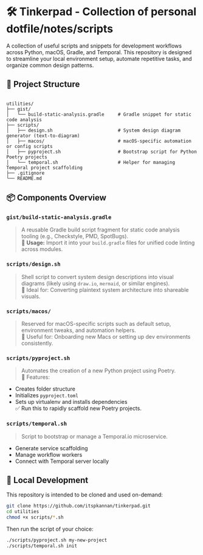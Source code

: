 # 🛠️ Tinkerpad - Collection of personal dotfile/notes/scripts

A collection of useful scripts and snippets for development workflows across Python, macOS, Gradle, and Temporal. This repository is designed to streamline your local environment setup, automate repetitive tasks, and organize common design patterns.

## 📁 Project Structure

```

utilities/
├── gist/
│   └── build-static-analysis.gradle     # Gradle snippet for static code analysis
├── scripts/
│   ├── design.sh                        # System design diagram generator (text-to-diagram)
│   ├── macos/                           # macOS-specific automation or config scripts
│   ├── pyproject.sh                     # Bootstrap script for Python Poetry projects
│   └── temporal.sh                      # Helper for managing Temporal project scaffolding
├── .gitignore
└── README.md

````

## 📦 Components Overview

### `gist/build-static-analysis.gradle`
> A reusable Gradle build script fragment for static code analysis tooling (e.g., Checkstyle, PMD, SpotBugs).  
🔧 **Usage:** Import it into your `build.gradle` files for unified code linting across modules.


### `scripts/design.sh`
> Shell script to convert system design descriptions into visual diagrams (likely using `draw.io`, `mermaid`, or similar engines).  
🧠 Ideal for: Converting plaintext system architecture into shareable visuals.


### `scripts/macos/`
> Reserved for macOS-specific scripts such as default setup, environment tweaks, and automation helpers.  
🍏 Useful for: Onboarding new Macs or setting up dev environments consistently.


### `scripts/pyproject.sh`

> Automates the creation of a new Python project using Poetry.  
🐍 Features:
- Creates folder structure
- Initializes `pyproject.toml`
- Sets up virtualenv and installs dependencies  
✅ Run this to rapidly scaffold new Poetry projects.

### `scripts/temporal.sh`
> Script to bootstrap or manage a Temporal.io microservice.  

- Generate service scaffolding
- Manage workflow workers
- Connect with Temporal server locally


## 🧪 Local Development

This repository is intended to be cloned and used on-demand:

```bash
git clone https://github.com/itspkannan/tinkerpad.git
cd utilities
chmod +x scripts/*.sh
````

Then run the script of your choice:

```bash
./scripts/pyproject.sh my-new-project
./scripts/temporal.sh init
```

